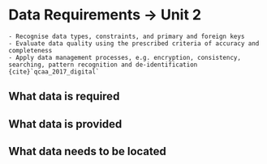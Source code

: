 # Data Requirements &rarr; Unit 2

```{admonition} Unit 2 subject matter covered:
- Recognise data types, constraints, and primary and foreign keys
- Evaluate data quality using the prescribed criteria of accuracy and completeness
- Apply data management processes, e.g. encryption, consistency, searching, pattern recognition and de-identification
{cite}`qcaa_2017_digital`
```

## What data is required


## What data is provided


## What data needs to be located